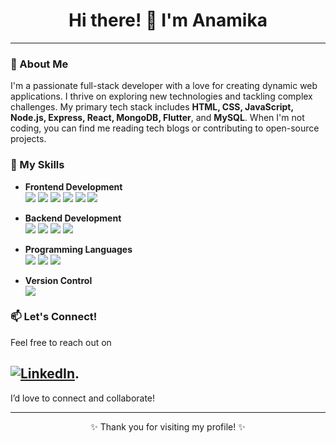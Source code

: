 <h1 align="center">Hi there! 👋 I'm Anamika </h1>

---

### 🌟 About Me
I'm a passionate full-stack developer with a love for creating dynamic web applications. I thrive on exploring new technologies and tackling complex challenges. My primary tech stack includes **HTML, CSS, JavaScript, Node.js, Express, React, MongoDB, Flutter**, and **MySQL**. When I'm not coding, you can find me reading tech blogs or contributing to open-source projects.


### 💼 My Skills

- **Frontend Development**  
  <img src="https://img.shields.io/badge/HTML5-orange?style=flat&logo=html5&logoColor=white" />
  <img src="https://img.shields.io/badge/CSS3-blue?style=flat&logo=css3&logoColor=white" />
  <img src="https://img.shields.io/badge/JavaScript-yellow?style=flat&logo=javascript&logoColor=white" />
  <img src="https://img.shields.io/badge/React-blue?style=flat&logo=react&logoColor=white" />
  <img src="https://img.shields.io/badge/Bootstrap-purple?style=flat&logo=bootstrap&logoColor=white" />
  <img src="https://img.shields.io/badge/Flutter-blue?style=flat&logo=flutter&logoColor=white" />

- **Backend Development**  
  <img src="https://img.shields.io/badge/Node.js-green?style=flat&logo=node.js&logoColor=white" />
  <img src="https://img.shields.io/badge/Express-black?style=flat&logo=express&logoColor=white" />
  <img src="https://img.shields.io/badge/MongoDB-green?style=flat&logo=mongodb&logoColor=white" />
  <img src="https://img.shields.io/badge/MySQL-blue?style=flat&logo=mysql&logoColor=white" />

- **Programming Languages**  
  <img src="https://img.shields.io/badge/C++-blue?style=flat&logo=cplusplus&logoColor=white" />
  <img src="https://img.shields.io/badge/Java-red?style=flat&logo=java&logoColor=white" />
  <img src="https://img.shields.io/badge/Python-blue?style=flat&logo=python&logoColor=white" />

- **Version Control**  
  <img src="https://img.shields.io/badge/GitHub-black?style=flat&logo=github&logoColor=white" />
 

### 📫 Let's Connect!

Feel free to reach out on
## [![LinkedIn](https://img.icons8.com/color/32/000000/linkedin.png)](https://www.linkedin.com/in/anamika-b64323228/).
I’d love to connect and collaborate!


---

<p align="center">✨ Thank you for visiting my profile! ✨</p>
